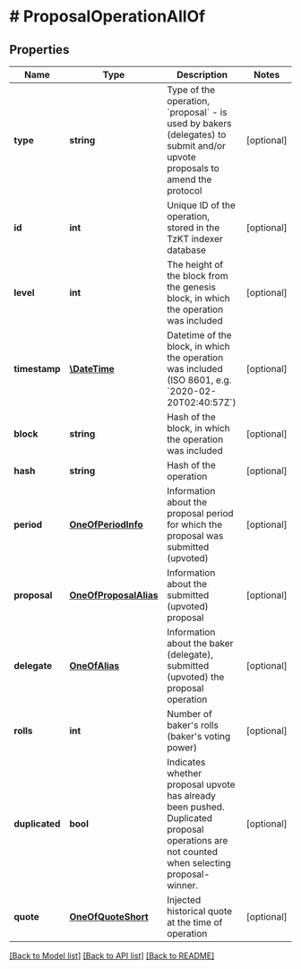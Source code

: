 # # ProposalOperationAllOf

## Properties

Name | Type | Description | Notes
------------ | ------------- | ------------- | -------------
**type** | **string** | Type of the operation, &#x60;proposal&#x60; - is used by bakers (delegates) to submit and/or upvote proposals to amend the protocol | [optional]
**id** | **int** | Unique ID of the operation, stored in the TzKT indexer database | [optional]
**level** | **int** | The height of the block from the genesis block, in which the operation was included | [optional]
**timestamp** | [**\DateTime**](\DateTime.md) | Datetime of the block, in which the operation was included (ISO 8601, e.g. &#x60;2020-02-20T02:40:57Z&#x60;) | [optional]
**block** | **string** | Hash of the block, in which the operation was included | [optional]
**hash** | **string** | Hash of the operation | [optional]
**period** | [**OneOfPeriodInfo**](OneOfPeriodInfo.md) | Information about the proposal period for which the proposal was submitted (upvoted) | [optional]
**proposal** | [**OneOfProposalAlias**](OneOfProposalAlias.md) | Information about the submitted (upvoted) proposal | [optional]
**delegate** | [**OneOfAlias**](OneOfAlias.md) | Information about the baker (delegate), submitted (upvoted) the proposal operation | [optional]
**rolls** | **int** | Number of baker&#39;s rolls (baker&#39;s voting power) | [optional]
**duplicated** | **bool** | Indicates whether proposal upvote has already been pushed. Duplicated proposal operations are not counted when selecting proposal-winner. | [optional]
**quote** | [**OneOfQuoteShort**](OneOfQuoteShort.md) | Injected historical quote at the time of operation | [optional]

[[Back to Model list]](../../README.md#models) [[Back to API list]](../../README.md#endpoints) [[Back to README]](../../README.md)
